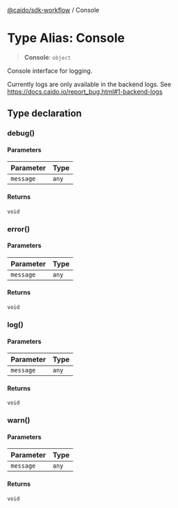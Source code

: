 [@caido/sdk-workflow](../index.md) / Console

# Type Alias: Console

> **Console**: `object`

Console interface for logging.

Currently logs are only available in the backend logs.
See https://docs.caido.io/report_bug.html#1-backend-logs

## Type declaration

### debug()

#### Parameters

| Parameter | Type |
| ------ | ------ |
| `message` | `any` |

#### Returns

`void`

### error()

#### Parameters

| Parameter | Type |
| ------ | ------ |
| `message` | `any` |

#### Returns

`void`

### log()

#### Parameters

| Parameter | Type |
| ------ | ------ |
| `message` | `any` |

#### Returns

`void`

### warn()

#### Parameters

| Parameter | Type |
| ------ | ------ |
| `message` | `any` |

#### Returns

`void`
